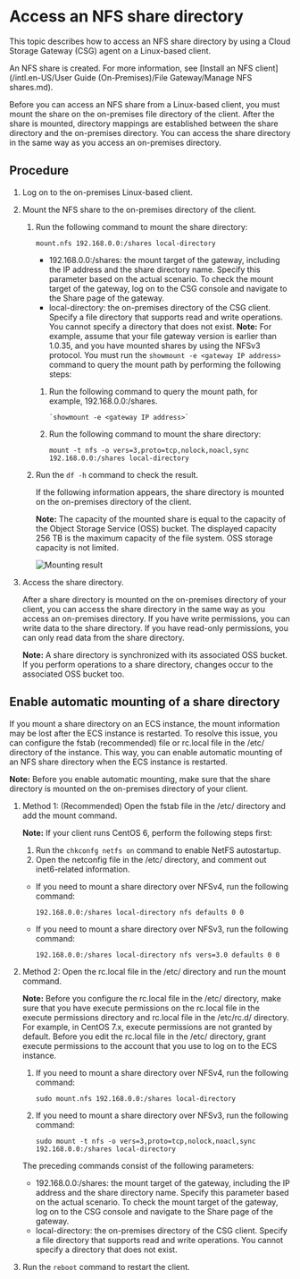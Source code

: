 # Access an NFS share directory

This topic describes how to access an NFS share directory by using a Cloud Storage Gateway \(CSG\) agent on a Linux-based client.

An NFS share is created. For more information, see [Install an NFS client](/intl.en-US/User Guide (On-Premises)/File Gateway/Manage NFS shares.md).

Before you can access an NFS share from a Linux-based client, you must mount the share on the on-premises file directory of the client. After the share is mounted, directory mappings are established between the share directory and the on-premises directory. You can access the share directory in the same way as you access an on-premises directory.

## Procedure

1.  Log on to the on-premises Linux-based client.

2.  Mount the NFS share to the on-premises directory of the client.

    1.  Run the following command to mount the share directory:

        ```
        mount.nfs 192.168.0.0:/shares local-directory
        ```

        -   192.168.0.0:/shares: the mount target of the gateway, including the IP address and the share directory name. Specify this parameter based on the actual scenario. To check the mount target of the gateway, log on to the CSG console and navigate to the Share page of the gateway.
        -   local-directory: the on-premises directory of the CSG client. Specify a file directory that supports read and write operations. You cannot specify a directory that does not exist.
        **Note:** For example, assume that your file gateway version is earlier than 1.0.35, and you have mounted shares by using the NFSv3 protocol. You must run the `showmount -e <gateway IP address>` command to query the mount path by performing the following steps:

        1.  Run the following command to query the mount path, for example, 192.168.0.0:/shares.

            ```
            `showmount -e <gateway IP address>`
            ```

        2.  Run the following command to mount the share directory:

            ```
            mount -t nfs -o vers=3,proto=tcp,nolock,noacl,sync 192.168.0.0:/shares local-directory
            ```

    2.  Run the `df -h` command to check the result.

        If the following information appears, the share directory is mounted on the on-premises directory of the client.

        **Note:** The capacity of the mounted share is equal to the capacity of the Object Storage Service \(OSS\) bucket. The displayed capacity 256 TB is the maximum capacity of the file system. OSS storage capacity is not limited.

        ![Mounting result](https://static-aliyun-doc.oss-accelerate.aliyuncs.com/assets/img/en-US/0812027951/p57623.png)

3.  Access the share directory.

    After a share directory is mounted on the on-premises directory of your client, you can access the share directory in the same way as you access an on-premises directory. If you have write permissions, you can write data to the share directory. If you have read-only permissions, you can only read data from the share directory.

    **Note:** A share directory is synchronized with its associated OSS bucket. If you perform operations to a share directory, changes occur to the associated OSS bucket too.


## Enable automatic mounting of a share directory

If you mount a share directory on an ECS instance, the mount information may be lost after the ECS instance is restarted. To resolve this issue, you can configure the fstab \(recommended\) file or rc.local file in the /etc/ directory of the instance. This way, you can enable automatic mounting of an NFS share directory when the ECS instance is restarted.

**Note:** Before you enable automatic mounting, make sure that the share directory is mounted on the on-premises directory of your client.

1.  Method 1: \(Recommended\) Open the fstab file in the /etc/ directory and add the mount command.

    **Note:** If your client runs CentOS 6, perform the following steps first:

    1.  Run the `chkconfg netfs on` command to enable NetFS autostartup.
    2.  Open the netconfig file in the /etc/ directory, and comment out inet6-related information.
    -   If you need to mount a share directory over NFSv4, run the following command:

        ```
        192.168.0.0:/shares local-directory nfs defaults 0 0
        ```

    -   If you need to mount a share directory over NFSv3, run the following command:

        ```
        192.168.0.0:/shares local-directory nfs vers=3.0 defaults 0 0
        ```

2.  Method 2: Open the rc.local file in the /etc/ directory and run the mount command.

    **Note:** Before you configure the rc.local file in the /etc/ directory, make sure that you have execute permissions on the rc.local file in the execute permissions directory and rc.local file in the /etc/rc.d/ directory. For example, in CentOS 7.x, execute permissions are not granted by default. Before you edit the rc.local file in the /etc/ directory, grant execute permissions to the account that you use to log on to the ECS instance.

    1.  If you need to mount a share directory over NFSv4, run the following command:

        ```
        sudo mount.nfs 192.168.0.0:/shares local-directory
        ```

    2.  If you need to mount a share directory over NFSv3, run the following command:

        ```
        sudo mount -t nfs -o vers=3,proto=tcp,nolock,noacl,sync 192.168.0.0:/shares local-directory
        ```

    The preceding commands consist of the following parameters:

    -   192.168.0.0:/shares: the mount target of the gateway, including the IP address and the share directory name. Specify this parameter based on the actual scenario. To check the mount target of the gateway, log on to the CSG console and navigate to the Share page of the gateway.
    -   local-directory: the on-premises directory of the CSG client. Specify a file directory that supports read and write operations. You cannot specify a directory that does not exist.
3.  Run the `reboot` command to restart the client.

